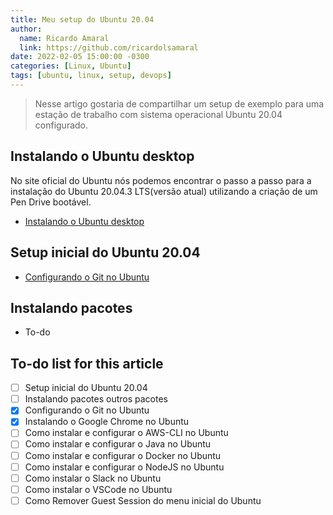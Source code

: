 ```yaml
---
title: Meu setup do Ubuntu 20.04
author:
  name: Ricardo Amaral
  link: https://github.com/ricardolsamaral
date: 2022-02-05 15:00:00 -0300
categories: [Linux, Ubuntu]
tags: [ubuntu, linux, setup, devops]
---
```


> Nesse artigo gostaria de compartilhar um setup de exemplo para uma estação de trabalho com sistema operacional Ubuntu 20.04 configurado.

## Instalando o Ubuntu desktop

No site oficial do Ubuntu nós podemos encontrar o passo a passo para a instalação do Ubuntu 20.04.3 LTS(versão atual) utilizando a criação de um Pen Drive bootável.

* [Instalando o Ubuntu desktop](https://ubuntu.com/tutorials/install-ubuntu-desktop)


## Setup inicial do Ubuntu 20.04

* [Configurando o Git no Ubuntu](https://ricardolsamaral.github.io/posts/configurando-o-git-no-ubuntu)

## Instalando pacotes

* To-do

## To-do list for this article

- [ ] Setup inicial do Ubuntu 20.04
- [ ] Instalando pacotes outros pacotes
- [x] Configurando o Git no Ubuntu
- [x] Instalando o Google Chrome no Ubuntu
- [ ] Como instalar e configurar o AWS-CLI no Ubuntu 
- [ ] Como instalar e configurar o Java no Ubuntu 
- [ ] Como instalar e configurar o Docker no Ubuntu 
- [ ] Como instalar e configurar o NodeJS no Ubuntu 
- [ ] Como instalar o Slack no Ubuntu 
- [ ] Como instalar o VSCode no Ubuntu 
- [ ] Como Remover Guest Session do menu inicial do Ubuntu